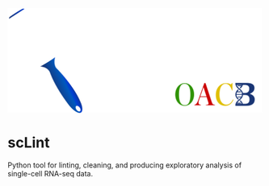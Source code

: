 <img src="scLint.png" alt="scLint logo" width="600"/>

# scLint

Python tool for linting, cleaning, and producing exploratory analysis of single-cell RNA-seq data.
